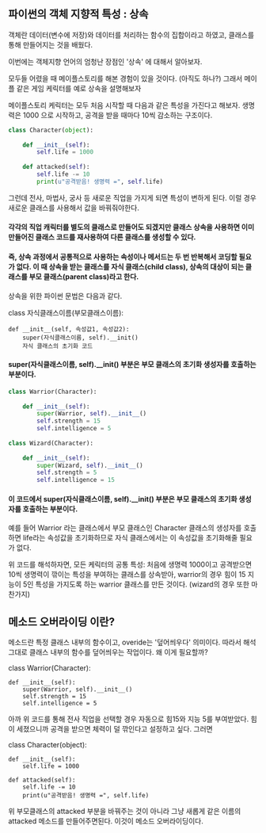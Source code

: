 ## 파이썬의 객체 지향적 특성 : 상속

객체란 데이터(변수에 저장)와 데이터를 처리하는 함수의 집합이라고 하였고, 클래스를 통해 만들어지는 것을 배웠다.

이번에는 객체지향 언어의 엄청난 장점인 '상속' 에 대해서 알아보자.

모두들 어렸을 때 메이플스토리를 해본 경험이 있을 것이다. (아직도 하나?)
그래서 메이플 같은 게임 케릭터를 예로 상속을 설명해보자

메이플스토리 케릭터는 모두 처음 시작할 때 다음과 같은 특성을 가진다고 해보자.
생명력은 1000 으로 시작하고, 공격을 받을 때마다 10씩 감소하는 구조이다. 


```python
class Character(object):
    
    def __init__(self):
        self.life = 1000
    
    def attacked(self):
        self.life -= 10
        print(u"공격받음! 생명력 =", self.life)    
```

그런데 전사, 마법사, 궁사 등 새로운 직업을 가지게 되면 특성이 변하게 된다.
이럴 경우 새로운 클래스를 사용해서 값을 바꿔줘야한다. 

 #### 각각의 직업 캐릭터를 별도의 클래스로 만들어도 되겠지만 클래스 상속을 사용하면 이미 만들어진 클래스 코드를 재사용하여 다른 클래스를 생성할 수 있다. 
 
 #### 즉, 상속 과정에서 공통적으로 사용하는 속성이나 메서드는 두 번 반복해서 코딩할 필요가 없다. 이 때 상속을 받는 클래스를 자식 클래스(child class), 상속의 대상이 되는 클래스를 부모 클래스(parent class)라고 한다.


상속을 위한 파이썬 문법은 다음과 같다.

class 자식클래스이름(부모클래스이름):

    def __init__(self, 속성값1, 속성값2):
        super(자식클래스이름, self).__init()
        자식 클래스의 초기화 코드

#### super(자식클래스이름, self).__init() 부분은 부모 클래스의 초기화 생성자를 호출하는 부분이다. 


```python
class Warrior(Character):
    
    def __init__(self):
        super(Warrior, self).__init__()
        self.strength = 15
        self.intelligence = 5
        
class Wizard(Character):
    
    def __init__(self):
        super(Wizard, self).__init__()
        self.strength = 5
        self.intelligence = 15
```

#### 이 코드에서 super(자식클래스이름, self).__init() 부분은 부모 클래스의 초기화 생성자를 호출하는 부분이다. 

예를 들어 Warrior 라는 클래스에서 부모 클래스인 Character 클래스의 생성자를 호출하면 life라는 속성값을 초기화하므로 자식 클래스에서는 이 속성값을 초기화해줄 필요가 없다.

위 코드를 해석하자면, 모든 케릭터의 공통 특성: 처음에 생명력 1000이고 공격받으면 10씩 생명력이 깎이는 특성을 부여하는 클래스를 상속받아, warrior의 경우 힘이 15 지능이 5인 특성을 가지도록 하는 warrior 클래스를 만든 것이다.
(wizard의 경우 또한 마찬가지) 

## 메소드 오버라이딩 이란? 

메소드란 특정 클래스 내부의 함수이고, overide는 '덮어씌우다' 의미이다. 
따라서 해석그대로 클래스 내부의 함수를 덮어씌우는 작업이다. 왜 이게 필요할까?

class Warrior(Character):
    
    def __init__(self):
        super(Warrior, self).__init__()
        self.strength = 15
        self.intelligence = 5

아까 위 코드를 통해 전사 직업을 선택할 경우 자동으로 힘15와 지능 5를 부여받았다.
힘이 세졌으니까 공격을 받으면 체력이 덜 깎인다고 설정하고 싶다. 그러면 

class Character(object):
    
    def __init__(self):
        self.life = 1000
    
    def attacked(self):
        self.life -= 10
        print(u"공격받음! 생명력 =", self.life)    
        
위 부모클래스의 attacked 부분을 바꿔주는 것이 아니라 그냥 새롭게 같은 이름의
attacked 메소드를 만들어주면된다. 이것이 메소드 오버라이딩이다. 
